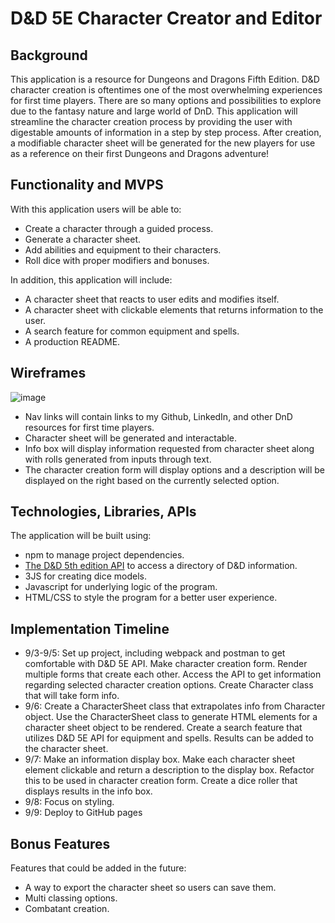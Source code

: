 # D&D 5E Character Creator and Editor

## Background
  This application is a resource for Dungeons and Dragons Fifth Edition. D&D character creation is oftentimes one of the most overwhelming experiences for first time players. There are so many options and possibilities to explore due to the fantasy nature and large world of DnD. This application will streamline the character creation process by providing the user with digestable amounts of information in a step by step process. After creation, a modifiable character sheet will be generated for the new players for use as a reference on their first Dungeons and Dragons adventure!
 
 ## Functionality and MVPS
 With this application users will be able to:
  - Create a character through a guided process.
  - Generate a character sheet.
  - Add abilities and equipment to their characters.
  - Roll dice with proper modifiers and bonuses.

In addition, this application will include:
  - A character sheet that reacts to user edits and modifies itself.
  - A character sheet with clickable elements that returns information to the user.
  - A search feature for common equipment and spells.
  - A production README.

## Wireframes
![image](https://user-images.githubusercontent.com/86497399/131964592-d2ed364f-a1c5-4e82-a039-be7eab69ab24.png)
- Nav links will contain links to my Github, LinkedIn, and other DnD resources for first time players.
- Character sheet will be generated and interactable.
- Info box will display information requested from character sheet along with rolls generated from inputs through text.
- The character creation form will display options and a description will be displayed on the right based on the currently selected option.

## Technologies, Libraries, APIs
The application will be built using: 
  - npm to manage project dependencies.
  - [The D&D 5th edition API](http://www.dnd5eapi.co/) to access a directory of D&D information.
  - 3JS for creating dice models.
  - Javascript for underlying logic of the program.
  - HTML/CSS to style the program for a better user experience.

## Implementation Timeline
  - 9/3-9/5: Set up project, including webpack and postman to get comfortable with D&D 5E API. Make character creation form. Render multiple forms that create each other. Access the API to get information regarding selected character creation options. Create Character class that will take form info. 
  - 9/6: Create a CharacterSheet class that extrapolates info from Character object. Use the CharacterSheet class to generate HTML elements for a character sheet object to be rendered. Create a search feature that utilizes D&D 5E API for equipment and spells. Results can be added to the character sheet.
  - 9/7: Make an information display box. Make each character sheet element clickable and return a description to the display box. Refactor this to be used in character creation form. Create a dice roller that displays results in the info box.
  - 9/8: Focus on styling.
  - 9/9: Deploy to GitHub pages

## Bonus Features
Features that could be added in the future: 
  - A way to export the character sheet so users can save them.
  - Multi classing options.
  - Combatant creation.

